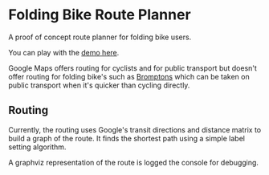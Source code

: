 # Folding Bike Route Planner

A proof of concept route planner for folding bike users.

You can play with the [demo here](http://seandunn.github.io/folderfriend).

Google Maps offers routing for cyclists and for public transport but doesn't
offer routing for folding bike's such as [Bromptons](http://www.brompton.com)
which can be taken on public transport when it's quicker than cycling directly.


## Routing
Currently, the routing uses Google's transit directions and distance matrix to
build a graph of the route.  It finds the shortest path using a simple label
setting algorithm.


A graphviz representation of the route is logged the console for debugging.
